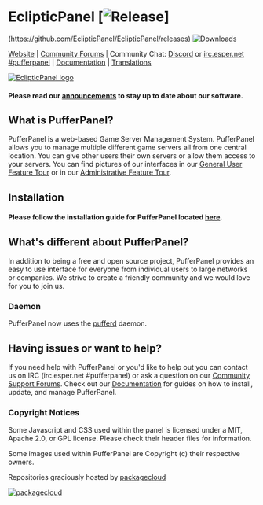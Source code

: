 # EclipticPanel [![Release](https://img.shields.io/badge/release-v.1.0-green.svg)]
(https://github.com/EclipticPanel/EclipticPanel/releases) [![Downloads](https://img.shields.io/github/downloads/PufferPanel/PufferPanel/total.svg?maxAge=3600)](https://github.com/EclipticPanel/EclipticPanel/releases)

[Website](http://pufferpanel.com) |
[Community Forums](https://community.pufferpanel.com) |
Community Chat: [Discord](https://discord.gg/YwUXaD6) or [irc.esper.net #pufferpanel](https://webchat.esper.net/?nick=&channels=pufferpanel) |
[Documentation](http://www.pufferpanel.com/docs) |
[Translations](https://www.transifex.com/pufferpanel/pufferpanel/)

[![EclipticPanel logo](blob:https://imgur.com/0c30b19f-0ed4-4be9-b556-d995d528e4f5 "EclipticPanel")](https://bicode.host)

#### Please read our [announcements](https://community.pufferpanel.com/category/1/announcements) to stay up to date about our software.

## What is PufferPanel?
PufferPanel is a web-based Game Server Management System. PufferPanel allows you to manage multiple different game servers all from one central location. You can give other users their own servers or allow them access to your servers. You can find pictures of our interfaces in our [General User Feature Tour](http://www.pufferpanel.com/docs/general-user-feature-tour) or in our [Administrative Feature Tour](http://www.pufferpanel.com/docs/administrative-feature-tour).

## Installation
#### Please follow the installation guide for PufferPanel located [here](http://www.pufferpanel.com/docs/getting-started).

## What's different about PufferPanel?
In addition to being a free and open source project, PufferPanel provides an easy to use interface for everyone from individual users to large networks or companies. We strive to create a friendly community and we would love for you to join us.

### Daemon
PufferPanel now uses the [pufferd](https://github.com/PufferPanel/pufferd) daemon.

## Having issues or want to help?
If you need help with PufferPanel or you'd like to help out you can contact us on IRC (irc.esper.net #pufferpanel) or ask a question on our [Community Support Forums](https://community.pufferpanel.com). Check out our [Documentation](http://www.pufferpanel.com/docs) for guides on how to install, update, and manage PufferPanel.

### Copyright Notices
Some Javascript and CSS used within the panel is licensed under a MIT, Apache 2.0, or GPL license. Please check their header files for information.

Some images used within PufferPanel are Copyright (c) their respective owners.

Repositories graciously hosted by [packagecloud](https://packagecloud.io)

[![packagecloud](https://packagecloud.io/images/packagecloud-badge.png)](https://packagecloud.io)
